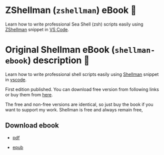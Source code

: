 # ZShellman (`zshellman`) eBook :orange_book:

Learn how to write professional Sea Shell (zsh) scripts easily using [ZShellman]() snippet in  [VS Code](https://code.visualstudio.com/).

# Original Shellman eBook (`shellman-ebook`) description :orange_book:

Learn how to write professional shell scripts easily using [Shellman](https://marketplace.visualstudio.com/items?itemName=Remisa.shellman) snippet in  [vscode](https://code.visualstudio.com/).

First edition published. You can download free version from following links or buy them from [here](http://leanpub.com/shellman).

The free and non-free versions are identical, so just buy the book if you want to support my work. Shellman is free and always remain free,

## Download ebook

- [pdf](https://github.com/user-attachments/files/16102201/shellman-first-edition-pdf.zip   )

- [epub](https://github.com/user-attachments/files/16102197/shellman-first-edition-epub.zip)

